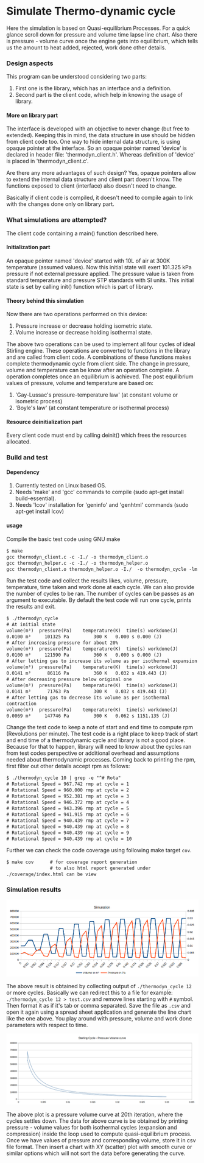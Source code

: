 # Simulate Thermo-dynamic cycle

Here the simulation is based on Quasi-equilibrium Processes.
For a quick glance scroll down for pressure and volume time lapse line chart.
Also there is pressure - volume curve once the engine gets into equilibrium,
which tells us the amount to heat added, rejected, work done other details.

### Design aspects

This program can be understood considering two parts:

1. First one is the library, which has an interface and a definition.
2. Second part is the client code, which help in knowing the usage of library.

#### More on library part

The interface is developed with an objective to never change (but free to extended).
Keeping this in mind, the data structure in use should be hidden from client code too.
One way to hide internal data structure, is using opaque pointer at the interface.
So an opaque pointer named 'device' is declared in header file: 'thermodyn_client.h'.
Whereas definition of 'device' is placed in 'thermodyn_client.c'.

Are there any more advantages of such design?
Yes, opaque pointers allow to extend the internal data structure and client part doesn't know.
The functions exposed to client (interface) also doesn't need to change.

Basically if client code is compiled,
it doesn't need to compile again to link with the changes done only on library part.

### What simulations are attempted?

The client code containing a main() function described here.

#### Initialization part

An opaque pointer named 'device' started with 10L of air at 300K temperature (assumed values).
Now this initial state will exert 101.325 kPa pressure if not external pressure applied.
The pressure value is taken from standard temperature and pressure STP standards with SI units.
This initial state is set by calling init() function which is part of library.

#### Theory behind this simulation

Now there are two operations performed on this device:

1. Pressure increase or decrease holding isometric state.
2. Volume increase or decrease holding isothermal state.

The above two operations can be used to implement all four cycles of ideal Stirling engine.
These operations are converted to functions in the library and are called from client code.
A combinations of these functions makes complete thermodynamic cycle from client side.
The change in pressure, volume and temperature can be know after an operation complete.
A operation completes once an equilibrium is achieved.
The post equilibrium values of pressure, volume and temperature are based on:

1. 'Gay-Lussac's pressure-temperature law' (at constant volume or isometric process)
2. 'Boyle's law' (at constant temperature or isothermal process)

#### Resource deinitialization part

Every client code must end by calling deinit() which frees the resources allocated.

### Build and test

#### Dependency

1. Currently tested on Linux based OS.
2. Needs 'make' and 'gcc' commands to compile (sudo apt-get install build-essential).
3. Needs 'lcov' installation for 'geninfo' and 'genhtml' commands (sudo apt-get install lcov)

#### usage

Compile the basic test code using GNU make

	$ make
	gcc thermodyn_client.c -c -I./ -o thermodyn_client.o
	gcc thermodyn_helper.c -c -I./ -o thermodyn_helper.o
	gcc thermodyn_client.o thermodyn_helper.o -I./  -o thermodyn_cycle -lm

Run the test code and collect the results likes, volume, pressure, temperature,
time taken and work done at each cycle. We can also provide the number of cycles
to be ran. The number of cycles can be passes as an argument to executable.
By default the test code will run one cycle, prints the results and exit.

	$ ./thermodyn_cycle
	# At initial state
	volume(m³)	pressure(Pa)	temperature(K)	time(s)	workdone(J)
	0.0100 m³	  101325 Pa	        300 K	0.000 s	0.000 (J)
	# After increasing pressure for about 20%
	volume(m³)	pressure(Pa)	temperature(K)	time(s)	workdone(J)
	0.0100 m³	  121590 Pa	        360 K	0.000 s	0.000 (J)
	# After letting gas to increase its volume as per isothermal expansion
	volume(m³)	pressure(Pa)	temperature(K)	time(s)	workdone(J)
	0.0141 m³	   86116 Pa	        360 K	0.032 s	419.443 (J)
	# After decreasing pressure below original one
	volume(m³)	pressure(Pa)	temperature(K)	time(s)	workdone(J)
	0.0141 m³	   71763 Pa	        300 K	0.032 s	419.443 (J)
	# After letting gas to decrease its volume as per isothermal contraction
	volume(m³)	pressure(Pa)	temperature(K)	time(s)	workdone(J)
	0.0069 m³	  147746 Pa	        300 K	0.062 s	1151.135 (J)

Change the test code to keep a note of start and end time to compute rpm
(Revolutions per minute). The test code is a right place to keep track of
start and end time of a thermodynamic cycle and library is not a good place.
Because for that to happen, library will need to know about the cycles ran
from test codes perspective or additional overhead and assumptions
needed about thermodynamic processes. Coming back to printing the rpm,
first filter out other details accept rpm as follows:

	$ ./thermodyn_cycle 10 | grep -e "^# Rota"
	# Rotational Speed = 967.742 rmp at cycle = 1
	# Rotational Speed = 960.000 rmp at cycle = 2
	# Rotational Speed = 952.381 rmp at cycle = 3
	# Rotational Speed = 946.372 rmp at cycle = 4
	# Rotational Speed = 943.396 rmp at cycle = 5
	# Rotational Speed = 941.915 rmp at cycle = 6
	# Rotational Speed = 940.439 rmp at cycle = 7
	# Rotational Speed = 940.439 rmp at cycle = 8
	# Rotational Speed = 940.439 rmp at cycle = 9
	# Rotational Speed = 940.439 rmp at cycle = 10

Further we can check the code coverage using following make target `cov`.

	$ make cov      # for coverage report generation
	                # to also html report generated under ./coverage/index.html can be view

### Simulation results

![simulation-plot](./simulation.png)

The above result is obtained by collecting output of `./thermodyn_cycle 12` or more cycles.
Basically we can redirect this to a file for example: `./thermodyn_cycle 12 > test.csv`
and remove lines starting with `#` symbol.
Then format it as if it's tab or comma separated. Save the file as `.csv` and open it again
using a spread sheet application and generate the line chart like the one above.
You play around with pressure, volume and work done parameters with respect to time.

![P-V-curve-plot](./Sterling_cycle_pressure_volume_curve.png)

The above plot is a pressure volume curve at 20th iteration,
where the cycles settles down. The data for above curve is be obtained by
printing pressure - volume values for both isothermal cycles
(expansion and compression) inside the loop used to compute quasi-equilibrium process.
Once we have values of pressure and corresponding volume, store it in csv file format.
Then insert a chart with XY (scatter) plot with smooth curve or similar options
which will not sort the data before generating the curve.

